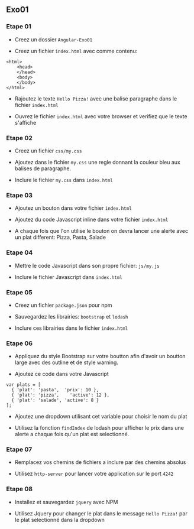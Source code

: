 ## Exo01

### Etape 01

* Creez un dossier `Angular-Exo01`

* Creez un fichier `index.html` avec comme contenu:

```
<html>
	<head>
	</head>
	<body>
	</body>
</html>
```

* Rajoutez le texte `Hello Pizza!` avec une balise paragraphe dans le fichier `index.html`

* Ouvrez le fichier `index.html` avec votre browser et verifiez que le texte s'affiche

### Etape 02

* Creez un fichier `css/my.css`

* Ajoutez dans le fichier `my.css` une regle donnant la couleur bleu aux balises de paragraphe.

* Inclure le fichier `my.css` dans `index.html`

### Etape 03

* Ajoutez un bouton dans votre fichier `index.html`

* Ajoutez du code Javascript inline dans votre fichier `index.html`

* A chaque fois que l'on utilise le bouton on devra lancer une alerte avec un plat different: Pizza, Pasta, Salade

### Etape 04

* Mettre le code Javascript dans son propre fichier: `js/my.js`

* Inclure le fichier Javascript dans `index.html`

### Etape 05

* Creez un fichier `package.json` pour npm

* Sauvegardez les librairies: `bootstrap` et `lodash`

* Inclure ces librairies dans le fichier `index.html`

### Etape 06

* Appliquez du style Bootstrap sur votre boutton afin d'avoir un boutton large avec des outline et de style warning.

* Ajoutez ce code dans votre Javascript

```
var plats = [
  { 'plat': 'pasta',  'prix': 10 },
  { 'plat': 'pizza',    'active': 12 },
  { 'plat': 'salade', 'active': 8 }
];
```
* Ajoutez une dropdown utilisant cet variable pour choisir le nom du plat

* Utilisez la fonction `findIndex` de lodash pour afficher le prix dans une alerte a chaque fois qu'un plat est selectionné.


### Etape 07

* Remplacez vos chemins de fichiers a inclure par des chemins absolus

* Utilisez `http-server` pour lancer votre application sur le port `4242`


### Etape 08

* Installez et sauvegardez `jquery` avec NPM

* Utilisez Jquery pour changer le plat dans le message `Hello Pizza!` par le plat selectionné dans la dropdown
